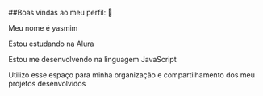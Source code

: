 ##Boas vindas ao meu perfil: 💙

Meu nome é yasmim

Estou estudando na Alura

Estou me desenvolvendo na linguagem JavaScript

Utilizo esse espaço para minha organização e compartilhamento dos meu projetos desenvolvidos


<!--
**yiassun/yiassun** is a ✨ _special_ ✨ repository because its `README.md` (this file) appears on your GitHub profile.

Here are some ideas to get you started:

- 🔭 I’m currently working on ...
- 🌱 I’m currently learning ...
- 👯 I’m looking to collaborate on ...
- 🤔 I’m looking for help with ...
- 💬 Ask me about ...
- 📫 How to reach me: ...
- 😄 Pronouns: ...
- ⚡ Fun fact: ...
-->
